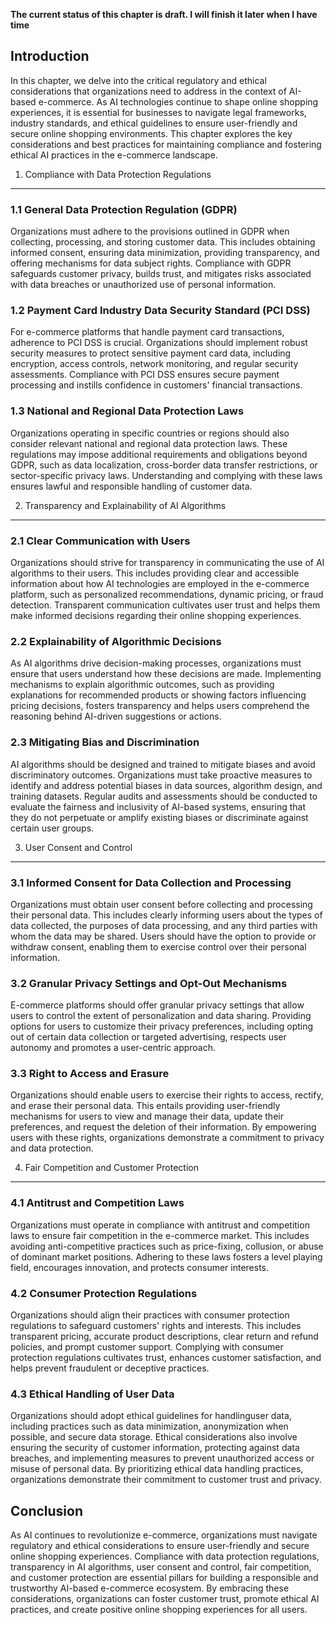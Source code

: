 **The current status of this chapter is draft. I will finish it later when I have time**

Introduction
------------

In this chapter, we delve into the critical regulatory and ethical considerations that organizations need to address in the context of AI-based e-commerce. As AI technologies continue to shape online shopping experiences, it is essential for businesses to navigate legal frameworks, industry standards, and ethical guidelines to ensure user-friendly and secure online shopping environments. This chapter explores the key considerations and best practices for maintaining compliance and fostering ethical AI practices in the e-commerce landscape.

1. Compliance with Data Protection Regulations
----------------------------------------------

### 1.1 General Data Protection Regulation (GDPR)

Organizations must adhere to the provisions outlined in GDPR when collecting, processing, and storing customer data. This includes obtaining informed consent, ensuring data minimization, providing transparency, and offering mechanisms for data subject rights. Compliance with GDPR safeguards customer privacy, builds trust, and mitigates risks associated with data breaches or unauthorized use of personal information.

### 1.2 Payment Card Industry Data Security Standard (PCI DSS)

For e-commerce platforms that handle payment card transactions, adherence to PCI DSS is crucial. Organizations should implement robust security measures to protect sensitive payment card data, including encryption, access controls, network monitoring, and regular security assessments. Compliance with PCI DSS ensures secure payment processing and instills confidence in customers' financial transactions.

### 1.3 National and Regional Data Protection Laws

Organizations operating in specific countries or regions should also consider relevant national and regional data protection laws. These regulations may impose additional requirements and obligations beyond GDPR, such as data localization, cross-border data transfer restrictions, or sector-specific privacy laws. Understanding and complying with these laws ensures lawful and responsible handling of customer data.

2. Transparency and Explainability of AI Algorithms
---------------------------------------------------

### 2.1 Clear Communication with Users

Organizations should strive for transparency in communicating the use of AI algorithms to their users. This includes providing clear and accessible information about how AI technologies are employed in the e-commerce platform, such as personalized recommendations, dynamic pricing, or fraud detection. Transparent communication cultivates user trust and helps them make informed decisions regarding their online shopping experiences.

### 2.2 Explainability of Algorithmic Decisions

As AI algorithms drive decision-making processes, organizations must ensure that users understand how these decisions are made. Implementing mechanisms to explain algorithmic outcomes, such as providing explanations for recommended products or showing factors influencing pricing decisions, fosters transparency and helps users comprehend the reasoning behind AI-driven suggestions or actions.

### 2.3 Mitigating Bias and Discrimination

AI algorithms should be designed and trained to mitigate biases and avoid discriminatory outcomes. Organizations must take proactive measures to identify and address potential biases in data sources, algorithm design, and training datasets. Regular audits and assessments should be conducted to evaluate the fairness and inclusivity of AI-based systems, ensuring that they do not perpetuate or amplify existing biases or discriminate against certain user groups.

3. User Consent and Control
---------------------------

### 3.1 Informed Consent for Data Collection and Processing

Organizations must obtain user consent before collecting and processing their personal data. This includes clearly informing users about the types of data collected, the purposes of data processing, and any third parties with whom the data may be shared. Users should have the option to provide or withdraw consent, enabling them to exercise control over their personal information.

### 3.2 Granular Privacy Settings and Opt-Out Mechanisms

E-commerce platforms should offer granular privacy settings that allow users to control the extent of personalization and data sharing. Providing options for users to customize their privacy preferences, including opting out of certain data collection or targeted advertising, respects user autonomy and promotes a user-centric approach.

### 3.3 Right to Access and Erasure

Organizations should enable users to exercise their rights to access, rectify, and erase their personal data. This entails providing user-friendly mechanisms for users to view and manage their data, update their preferences, and request the deletion of their information. By empowering users with these rights, organizations demonstrate a commitment to privacy and data protection.

4. Fair Competition and Customer Protection
-------------------------------------------

### 4.1 Antitrust and Competition Laws

Organizations must operate in compliance with antitrust and competition laws to ensure fair competition in the e-commerce market. This includes avoiding anti-competitive practices such as price-fixing, collusion, or abuse of dominant market positions. Adhering to these laws fosters a level playing field, encourages innovation, and protects consumer interests.

### 4.2 Consumer Protection Regulations

Organizations should align their practices with consumer protection regulations to safeguard customers' rights and interests. This includes transparent pricing, accurate product descriptions, clear return and refund policies, and prompt customer support. Complying with consumer protection regulations cultivates trust, enhances customer satisfaction, and helps prevent fraudulent or deceptive practices.

### 4.3 Ethical Handling of User Data

Organizations should adopt ethical guidelines for handlinguser data, including practices such as data minimization, anonymization when possible, and secure data storage. Ethical considerations also involve ensuring the security of customer information, protecting against data breaches, and implementing measures to prevent unauthorized access or misuse of personal data. By prioritizing ethical data handling practices, organizations demonstrate their commitment to customer trust and privacy.

Conclusion
----------

As AI continues to revolutionize e-commerce, organizations must navigate regulatory and ethical considerations to ensure user-friendly and secure online shopping experiences. Compliance with data protection regulations, transparency in AI algorithms, user consent and control, fair competition, and customer protection are essential pillars for building a responsible and trustworthy AI-based e-commerce ecosystem. By embracing these considerations, organizations can foster customer trust, promote ethical AI practices, and create positive online shopping experiences for all users.
